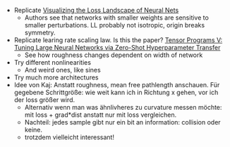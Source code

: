 - Replicate [Visualizing the Loss Landscape of Neural Nets](https://arxiv.org/abs/1712.09913)
	- Authors see that networks with smaller weights are sensitive to smaller perturbations. LL probably not isotropic, origin breaks symmetry.
- Replicate learing rate scaling law. Is this the paper? [Tensor Programs V: Tuning Large Neural Networks via Zero-Shot Hyperparameter Transfer](https://arxiv.org/pdf/2203.03466)
	- See how roughness changes dependent on width of network
- Try different nonlinearities
	- And weird ones, like sines
- Try much more architectures
- Idee von Kaj: Anstatt roughness, mean free pathlength anschauen. Für gegebene Schrittgröße: wie weit kann ich in Richtung x gehen, vor ich der loss größer wird.
	- Alternativ wenn man was ähnlivheres zu curvature messen möchte: mit loss + grad*dist anstatt nur mit loss vergleichen.
	- Nachteil: jedes sample gibt nur ein bit an information: collision oder keine.
	- trotzdem vielleicht interessant!

